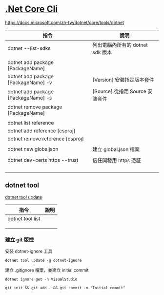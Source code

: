 # [.Net Core Cli](https://docs.microsoft.com/zh-tw/dotnet/core/tools/)

https://docs.microsoft.com/zh-tw/dotnet/core/tools/dotnet

| 指令                                | 說明                             |
| ----------------------------------- | -------------------------------- |
| dotnet --list-sdks                  | 列出電腦內所有的 dotnet sdk 版本 |
|                                     |                                  |
| dotnet add package [PackageName]    |                                  |
| dotnet add package [PackageName] -v | [Version] 安裝指定版本套件       |
| dotnet add package [PackageName] -s | [Source] 從指定 Source 安裝套件  |
| dotnet remove package [PackageName] |                                  |
|                                     |                                  |
| dotnet list reference               |                                  |
| dotnet add reference [csproj]       |                                  |
| dotnet remove reference [csproj]    |                                  |
|                                     |                                  |
| dotnet new globaljson               | 建立 global.json 檔案            |
|                                     |                                  |
| dotnet dev-certs https --trust      | 信任開發用 https 憑証            |
|                                     |                                  |
|                                     |                                  |
|                                     |                                  |
|                                     |                                  |

## dotnet tool

[dotnet tool update](https://docs.microsoft.com/zh-tw/dotnet/core/tools/dotnet-tool-update)

| 指令             | 說明 |
| ---------------- | ---- |
| dotnet tool list |      |
|                  |      |
|                  |      |
|                  |      |

### 建立 git 版控

安裝 dotnet-ignore 工具

```
dotnet tool update -g dotnet-ignore
```

建立 .gitignore 檔案，並建立 initial commit

```
dotnet ignore get -n VisualStudio

git init && git add . && git commit -m "Initial commit"
```
